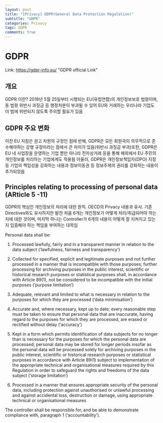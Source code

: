 ```yaml
---  
layout: post  
title: "[Privacy] GDPR(General Data Protection Regulation)"  
subtitle: "GDPR"  
categories: Privacy  
tags: GDPR   
comments: true  
---  
```


# GDPR
Link: https://gdpr-info.eu/ "GDPR official Link"

## 개요  
GDPR 이란?
2018년 5월 25일부터 시행되는 EU(유럽연합)의 개인정보보호 법령이며, 동 법령 위반시 과징금 등 행정처분이 부과될 수 있어 EU와 거래하는 우리나라 기업도 이 법에 위반되지 않도록 주의할 필요가 있음

## GDPR 주요 변화
이전 EU 지침은 권고 차원의 규정인 점에 반해, GDPR은 모든 회원국이 의무적으로 준수해야하는 강행 규정이라는 점에서 큰 차이가 있음(위반시 과징금 부과)또한, GDPR은 EU 내 사업장을 운영하는 기업 뿐만 아니라 전자상거래 등을 통해 해외에서 EU 주민의 개인정보를 처리하는 기업에게도 적용됨
아울러, GDPR은 개인정보책임자(DPO) 지정 등 기업의 책임성을 강화하는 내용과 정보이동권 등 정보주체의 권리를 강화하는 내용이 추가되었음

## Principles relating to processing of personal data (ARticle 5 -11)
GDPR의 핵심인 개인정보의 처리에 대한 원칙. OECD의 Privacy 내용과 유사. 기존 Directives와도 유사하지만 발전
처음 6개는 개인정보가 어떻게 처리/취급되어야 하는지에 대한 것이며, 마지막 하나는 Controller가 6개의 내용이 어떻게 잘 지켜지고 있는지 입증해야 하는 책임을 부여하는 대목임

Personal data shall be:   
1) Processed lawfully, fairly and in a transparent manner in relation to the data subject (‘lawfulness, fairness and transparency’)  

2) Collected for specified, explicit and legitimate purposes and not further processed in a manner that is incompatible with those purposes; further processing for archiving purposes in the public interest, scientific or historical research purposes or statistical purposes shall, in accordance with Article 89(1), not be considered to be incompatible with the initial purposes (‘purpose limitation’)   

3) Adequate, relevant and limited to what is necessary in relation to the purposes for which they are processed (‘data minimisation’)  

4) Accurate and, where necessary, kept up to date; every reasonable step must be taken to ensure that personal data that are inaccurate, having regard to the purposes for which they are processed, are erased or rectified without delay (‘accuracy’)   

5) Kept in a form which permits identification of data subjects for no longer than is necessary for the purposes for which the personal data are processed; personal data may be stored for longer periods insofar as the personal data will be processed solely for archiving purposes in the public interest, scientific or historical research purposes or statistical purposes in accordance with Article 89(1) subject to implementation of the appropriate technical and organisational measures required by this Regulation in order to safeguard the rights and freedoms of the data subject (‘storage limitation’)   

6) Processed in a manner that ensures appropriate security of the personal data, including protection against unauthorised or unlawful processing and against accidental loss, destruction or damage, using appropriate technical or organisational measures   

  
The controller shall be responsible for, and be able to demonstrate compliance with, paragraph 1 (‘accountability’).   
